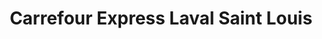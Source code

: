 ---
title: "Carrefour Express Laval Saint Louis"
url: /laval/carrefour-express-laval-saint-louis/
shop: commodité
---